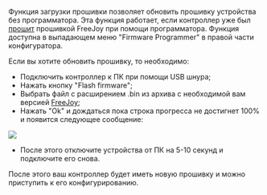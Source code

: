 Функция загрузки прошивки позволяет обновить прошивку устройства без программатора. Эта функция работает, если контроллер уже был [прошит](https://github.com/FreeJoy-Team/FreeJoyConfigurator/wiki/Прошивка-контроллера) прошивкой FreeJoy при помощи программатора. Функция доступна в выпадающем меню "Firmware Programmer" в правой части конфигуратора.

Если вы хотите обновить прошивку, то необходимо:
* Подключить контроллер к ПК при помощи USB шнура;
* Нажать кнопку "Flash firmware";
* Выбрать файл с расширением .bin из архива с необходимой вам версией [FreeJoy](https://github.com/vostrenkov/FreeJoy/releases);
* Нажать "Ok" и дождаться пока строка прогресса не достигнет 100% и появится следующее сообщение:

![](https://github.com/FreeJoy-Team/FreeJoyConfigurator/blob/master/images/firmware_flasher/flasher_info.png)

* После этого отключите устройства от ПК на 5-10 секунд и подключите его снова.

После этого ваш контроллер будет иметь новую прошивку и можно приступить к его конфигурированию.